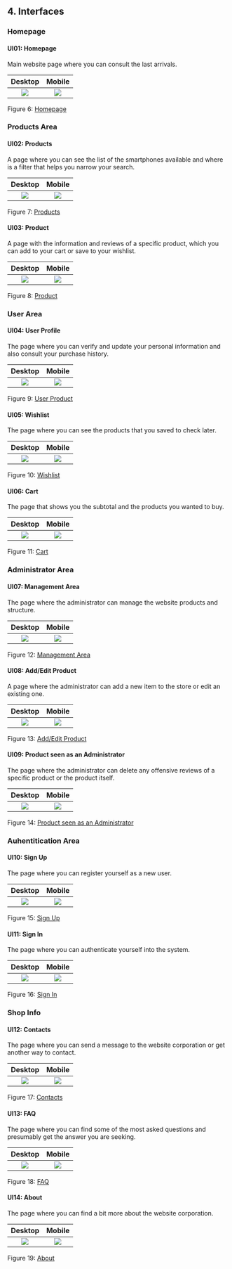 ## 4. Interfaces

### Homepage

#### UI01: Homepage
Main website page where you can consult the last arrivals.

Desktop           |  Mobile
:-------------------------:|:-------------------------:
![](https://github.com/literallysofia/lbaw1761/blob/master/artefacts/a3/screeshots/homepage.png)  |  ![](https://github.com/literallysofia/lbaw1761/blob/master/artefacts/a3/screeshots/mobile/homepage.png)

Figure 6: [Homepage](https://literallysofia.github.io/lbaw1761/pages/homepage.html)

### Products Area


#### UI02: Products
A page where you can see the list of the smartphones available and where is a filter that helps you narrow your search.

Desktop           |  Mobile
:-------------------------:|:-------------------------:
![](https://github.com/literallysofia/lbaw1761/blob/master/artefacts/a3/screeshots/products.png)  |  ![](https://github.com/literallysofia/lbaw1761/blob/master/artefacts/a3/screeshots/mobile/products.png)

Figure 7: [Products](https://literallysofia.github.io/lbaw1761/pages/products.html)


#### UI03: Product
A page with the information and reviews of a specific product, which you can add to your cart or save to your wishlist.

Desktop           |  Mobile
:-------------------------:|:-------------------------:
![](https://github.com/literallysofia/lbaw1761/blob/master/artefacts/a3/screeshots/product.png)  |  ![](https://github.com/literallysofia/lbaw1761/blob/master/artefacts/a3/screeshots/mobile/product.png)

Figure 8: [Product](https://literallysofia.github.io/lbaw1761/pages/product.html)

### User Area


#### UI04: User Profile
The page where you can verify and update your personal information and also consult your purchase history.

Desktop           |  Mobile
:-------------------------:|:-------------------------:
![](https://github.com/literallysofia/lbaw1761/blob/master/artefacts/a3/screeshots/profile.png)  |  ![](https://github.com/literallysofia/lbaw1761/blob/master/artefacts/a3/screeshots/mobile/profile.png)

Figure 9: [User Product](https://literallysofia.github.io/lbaw1761/pages/profile.html)


#### UI05: Wishlist

The page where you can see the products that you saved to check later.

Desktop           |  Mobile
:-------------------------:|:-------------------------:
![](https://github.com/literallysofia/lbaw1761/blob/master/artefacts/a3/screeshots/wishlist.png)  |  ![](https://github.com/literallysofia/lbaw1761/blob/master/artefacts/a3/screeshots/mobile/wishlist.png)

Figure 10: [Wishlist](https://literallysofia.github.io/lbaw1761/pages/wishlist.html)


#### UI06: Cart
The page that shows you the subtotal and the products you wanted to buy.

Desktop           |  Mobile
:-------------------------:|:-------------------------:
![](https://github.com/literallysofia/lbaw1761/blob/master/artefacts/a3/screeshots/cart.png)  |  ![](https://github.com/literallysofia/lbaw1761/blob/master/artefacts/a3/screeshots/mobile/cart.png)

Figure 11: [Cart](https://literallysofia.github.io/lbaw1761/pages/cart.html)


### Administrator Area


#### UI07: Management Area
The page where the administrator can manage the website products and structure.

Desktop           |  Mobile
:-------------------------:|:-------------------------:
![](https://github.com/literallysofia/lbaw1761/blob/master/artefacts/a3/screeshots/admin.png)  |  ![](https://github.com/literallysofia/lbaw1761/blob/master/artefacts/a3/screeshots/mobile/admin.png)

Figure 12: [Management Area](https://literallysofia.github.io/lbaw1761/pages/admin.html)

#### UI08: Add/Edit Product
A page where the administrator can add a new item to the store or edit an existing one.

Desktop           |  Mobile
:-------------------------:|:-------------------------:
![](https://github.com/literallysofia/lbaw1761/blob/master/artefacts/a3/screeshots/add-product.png)  |  ![](https://github.com/literallysofia/lbaw1761/blob/master/artefacts/a3/screeshots/mobile/add-product.png)

Figure 13: [Add/Edit Product](https://literallysofia.github.io/lbaw1761/pages/add_product.html)


#### UI09: Product seen as an Administrator

The page where the administrator can delete any offensive reviews of a specific product or the product itself.

Desktop           |  Mobile
:-------------------------:|:-------------------------:
![](https://github.com/literallysofia/lbaw1761/blob/master/artefacts/a3/screeshots/admin-product.png)  |  ![](https://github.com/literallysofia/lbaw1761/blob/master/artefacts/a3/screeshots/mobile/admin-product.png)

Figure 14: [Product seen as an Administrator](https://literallysofia.github.io/lbaw1761/pages/admin_product.html)

### Auhentitication Area


#### UI10: Sign Up

The page where you can register yourself as a new user.

Desktop           |  Mobile
:-------------------------:|:-------------------------:
![](https://github.com/literallysofia/lbaw1761/blob/master/artefacts/a3/screeshots/signup.png)  |  ![](https://github.com/literallysofia/lbaw1761/blob/master/artefacts/a3/screeshots/mobile/signup.png)

Figure 15: [Sign Up](https://literallysofia.github.io/lbaw1761/pages/signup.html)



#### UI11: Sign In
The page where you can authenticate yourself into the system.

Desktop           |  Mobile
:-------------------------:|:-------------------------:
![](https://github.com/literallysofia/lbaw1761/blob/master/artefacts/a3/screeshots/signin.png)  |  ![](https://github.com/literallysofia/lbaw1761/blob/master/artefacts/a3/screeshots/mobile/signin.png)

Figure 16: [Sign In](https://literallysofia.github.io/lbaw1761/pages/signin.html)


### Shop Info


#### UI12: Contacts

The page where you can send a message to the website corporation or get another way to contact.

Desktop           |  Mobile
:-------------------------:|:-------------------------:
![](https://github.com/literallysofia/lbaw1761/blob/master/artefacts/a3/screeshots/contact.png)  |  ![](https://github.com/literallysofia/lbaw1761/blob/master/artefacts/a3/screeshots/mobile/contact.png)

Figure 17: [Contacts](https://literallysofia.github.io/lbaw1761/pages/contact.html)


#### UI13: FAQ

The page where you can find some of the most asked questions and presumably get the answer you are seeking.

Desktop           |  Mobile
:-------------------------:|:-------------------------:
![](https://github.com/literallysofia/lbaw1761/blob/master/artefacts/a3/screeshots/faq.png)  |  ![](https://github.com/literallysofia/lbaw1761/blob/master/artefacts/a3/screeshots/mobile/faq.png)

Figure 18: [FAQ](https://literallysofia.github.io/lbaw1761/pages/faq.html)



#### UI14: About

The page where you can find a bit more about the website corporation.

Desktop           |  Mobile
:-------------------------:|:-------------------------:
![](https://github.com/literallysofia/lbaw1761/blob/master/artefacts/a3/screeshots/about.png)  |  ![](https://github.com/literallysofia/lbaw1761/blob/master/artefacts/a3/screeshots/mobile/about.png)

Figure 19: [About](https://literallysofia.github.io/lbaw1761/pages/about.html)



